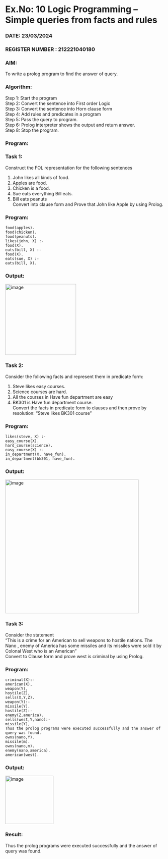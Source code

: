 # Ex.No: 10  Logic Programming –  Simple queries from facts and rules
### DATE:  23/03/2024                                                                          
### REGISTER NUMBER : 212221040180
### AIM: 
To write a prolog program to find the answer of query. 
###  Algorithm:
 Step 1: Start the program <br> 
 Step 2: Convert the sentence into First order Logic  <br> 
 Step 3:  Convert the sentence into Horn clause form  <br> 
 Step 4: Add rules and predicates in a program   <br> 
 Step 5:  Pass the query to program. <br> 
 Step 6: Prolog interpreter shows the output and return answer. <br> 
 Step 8:  Stop the program.
### Program:
### Task 1:
Construct the FOL representation for the following sentences <br> 
1.	John likes all kinds of food.  <br> 
2.	Apples are food.  <br> 
3.	Chicken is a food.  <br> 
4.	Sue eats everything Bill eats. <br> 
5.	 Bill eats peanuts  <br> 
   Convert into clause form and Prove that John like Apple by using Prolog. <br>

### Program:

```
food(apples).
food(chicken).
food(peanuts).
likes(john, X) :-
food(X).
eats(bill, X) :-
food(X).
eats(sue, X) :-
eats(bill, X).
```


### Output:
<img width="225" alt="image" src="https://github.com/Vineesha29031970/AI_Lab_2023-24/assets/133136880/75f33a13-0d1e-4d94-b5fe-a68d0f98b214">


### Task 2:
Consider the following facts and represent them in predicate form: <br>              
1.	Steve likes easy courses. <br> 
2.	Science courses are hard. <br> 
3. All the courses in Have fun department are easy <br> 
4. BK301 is Have fun department course.<br> 
Convert the facts in predicate form to clauses and then prove by resolution: “Steve likes BK301 course”<br> 

### Program:

```
likes(steve, X) :-
easy_course(X).
hard_course(science).
easy_course(X) :-
in_department(X, have_fun).
in_department(bk301, have_fun).
```

### Output:
<img width="424" alt="image" src="https://github.com/Vineesha29031970/AI_Lab_2023-24/assets/133136880/277f61ce-cc46-405a-a901-2414cad29091">


### Task 3:
Consider the statement <br> 
“This is a crime for an American to sell weapons to hostile nations. The Nano , enemy of America has some missiles and its missiles were sold it by Colonal West who is an American” <br> 
Convert to Clause form and prove west is criminal by using Prolog.<br> 

### Program:

```
criminal(X):-
american(X),
weapon(Y),
hostile(Z),
sells(X,Y,Z).
weapon(Y):-
missile(Y).
hostile(Z):-
enemy(Z,america).
sells(west,Y,nano):-
missile(Y),
Thus the prolog programs were executed successfully and the answer of query was found.
owns(nano,Y).
missile(m).
owns(nano,m).
enemy(nano,america).
american(west).
```


### Output:

<img width="153" alt="image" src="https://github.com/Vineesha29031970/AI_Lab_2023-24/assets/133136880/ce90dfcd-294c-4b52-808e-ff81e94bcc71">


### Result:
Thus the prolog programs were executed successfully and the answer of query was found.
